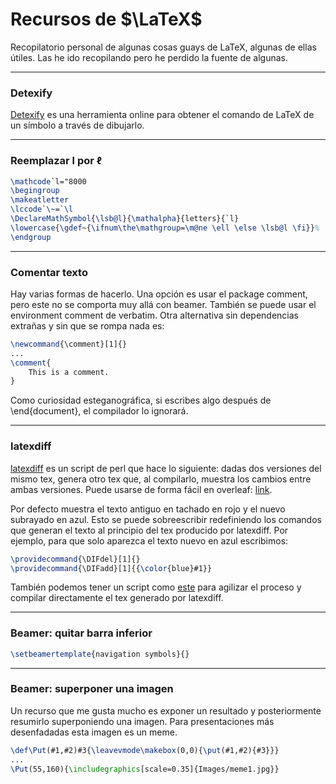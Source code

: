 
# Recursos de $\LaTeX$

Recopilatorio personal de algunas cosas guays de LaTeX, algunas de ellas útiles. Las he ido recopilando pero he perdido la fuente de algunas.

----

### Detexify
[Detexify](https://detexify.kirelabs.org/classify.html) es una herramienta online para obtener el comando de LaTeX de un símbolo a través de dibujarlo.

----

### Reemplazar l por $\ell$
```tex
\mathcode`l="8000
\begingroup
\makeatletter
\lccode`\~=`\l
\DeclareMathSymbol{\lsb@l}{\mathalpha}{letters}{`l}
\lowercase{\gdef~{\ifnum\the\mathgroup=\m@ne \ell \else \lsb@l \fi}}%
\endgroup
```

----

### Comentar texto
Hay varias formas de hacerlo. Una opción es usar el package comment, pero este no se comporta muy allá con beamer. También se puede usar el environment comment de verbatim. Otra alternativa sin dependencias extrañas y sin que se rompa nada es:
```tex
\newcommand{\comment}[1]{}
...
\comment{
    This is a comment.
}
```
Como curiosidad esteganográfica, si escribes algo después de \end{document}, el compilador lo ignorará.

----

### latexdiff
[latexdiff](https://github.com/ftilmann/latexdiff) es un script de perl que hace lo siguiente: dadas dos versiones del mismo tex, genera otro tex que, al compilarlo, muestra los cambios entre ambas versiones. Puede usarse de forma fácil en overleaf: [link](https://www.overleaf.com/learn/latex/Articles/How_to_use_latexdiff_on_Overleaf).

Por defecto muestra el texto antiguo en tachado en rojo y el nuevo subrayado en azul. Esto se puede sobreescribir redefiniendo los comandos que generan el texto al principio del tex producido por latexdiff. Por ejemplo, para que solo aparezca el texto nuevo en azul escribimos:
```tex
\providecommand{\DIFdel}[1]{}
\providecommand{\DIFadd}[1]{{\color{blue}#1}}
```
También podemos tener un script como [este](https://github.com/adrianFD22/dotfiles/blob/main/.local/bin/scripts/latexdiff) para agilizar el proceso y compilar directamente el tex generado por latexdiff.

----

### Beamer: quitar barra inferior
```tex
\setbeamertemplate{navigation symbols}{}
```

----

### Beamer: superponer una imagen
Un recurso que me gusta mucho es exponer un resultado y posteriormente resumirlo superponiendo una imagen. Para presentaciones más desenfadadas esta imagen es un meme.
```tex
\def\Put(#1,#2)#3{\leavevmode\makebox(0,0){\put(#1,#2){#3}}}
...
\Put(55,160){\includegraphics[scale=0.35]{Images/meme1.jpg}}
```
